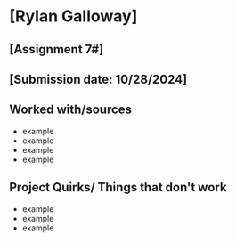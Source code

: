 # [Rylan Galloway]
## [Assignment 7#]
## [Submission date: 10/28/2024]
## Worked with/sources 
* example
* example
* example
* example
## Project Quirks/ Things that don't work
* example
* example
* example
